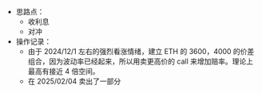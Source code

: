 - 思路点：
	- 收利息
	- 对冲
- 操作记录：
	- 由于 2024/12/1 左右的强烈看涨情绪，建立 ETH 的 3600，4000 的价差组合，因为波动率已经起来，所以用卖更高价的 call 来增加赔率。理论上最高有接近 4 倍空间。
	- 在 2025/02/04 卖出了一部分